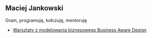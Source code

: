 ## Maciej Jankowski

Gram, programuję, kołczuję, mentoruję

- [Warsztaty z modelowania biznesowego Business Aware Design](bad.md)

